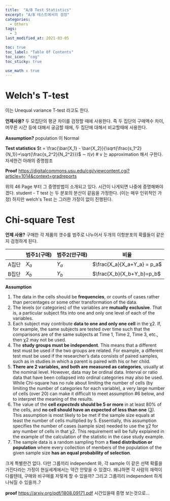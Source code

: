 ```yaml
---
title:  "A/B Test Statistics"
excerpt: "A/B 테스트에서의 검정"
categories:
  - Others
tags:
  - 3
last_modified_at: 2021-03-05

toc: true
toc_label: "Table Of Contents"
toc_icon: "cog"
toc_sticky: true

use_math : true
---
```


# Welch's T-test

이는 Unequal variance T-test 라고도 한다. 

**언제사용?** 
두 모집단의 평균 차이를 검정할 때에 사용한다. 즉 두 집단의 구매액수 차이, 머무른 시간 등에 대해서 궁금할 때에, 두 집단에 대해서 비교할때에 사용한다.

**Assumption?**
population 이 Normal 

**Test statistics**
$t = \frac{\bar{X_1} - \bar{X_2}}{\sqrt{\frac{s_1^2}{N_1}}+\sqrt{\frac{s_2^2}{N_2^2}}}$ $\sim$ $t(v)$  # v 는 approximation 해서 구한다. 자세한건 아래의 증명참조

**Proof**
https://digitalcommons.usu.edu/cgi/viewcontent.cgi?article=1014&context=gradreports

위의 46 Page 부터 그 증명방법이 소개되고 있다. 시간이 나게되면 나중에 증명해봐야겠다. 
student - T test 는 두 분포의 분산이 같음을 가정한다. (이는 매우 인위적인 가정) 
하지만 welch's Test 는 그러한 가정이 없이 진행된다.



# Chi-square Test

**언제 사용?**
구매한 각 제품의 갯수를 범주로 나누어서 두개의 이항분포의 확률들이 같은지 검정하게 된다. 

|       | 범주1(구매) | 범주2(안구매) | 비율                        |
| ----- | ----------- | ------------- | --------------------------- |
| A집단 | $X_a$       | $Y_a$         | $\frac{X_a}{X_a+Y_a} = p_a$ |
| B집단 | $X_b$       | $Y_b$         | $\frac{X_b}{X_b+Y_b}=p_b$   |

**Assumption**

1. The data in the cells should be **frequencies**, or counts of cases rather than percentages or some other transformation of the data.
2. The levels (or categories) of the variables are **mutually exclusive**. That is, a particular subject fits into one and only one level of each of the variables.
3. Each subject may contribute **data to one and only one cell** in the χ2. If, for example, the same subjects are tested over time such that the comparisons are of the same subjects at Time 1, Time 2, Time 3, etc., then χ2 may not be used.
4. The **study groups must be independent**. This means that a different test must be used if the two groups are related. For example, a different test must be used if the researcher’s data consists of paired samples, such as in studies in which a parent is paired with his or her child.
5. **There are 2 variables, and both are measured as categories**, usually at the nominal level. However, data may be ordinal data. Interval or ratio data that have been collapsed into ordinal categories may also be used. While Chi-square has no rule about limiting the number of cells (by limiting the number of categories for each variable), a very large number of cells (over 20) can make it difficult to meet assumption #6 below, and to interpret the meaning of the results.
6. The value of the **cell *expecteds* should be 5 or more** in at least 80% of the cells, and **no cell should have an expected of less than one** ([3](https://www.ncbi.nlm.nih.gov/pmc/articles/PMC3900058/#b3-biochem-med-23-2-143-3)). This assumption is most likely to be met if the sample size equals at least the number of cells multiplied by 5. Essentially, this assumption specifies the number of cases (sample size) needed to use the χ2 for any number of cells in that χ2. This requirement will be fully explained in the example of the calculation of the statistic in the case study example.
7. The sample data is a random sampling from a **fixed distribution or population** where every collection of members of the population of the given sample size **has an equal probability of selection**. 

크게 특별한건 없다. 다만 그룹끼리 independent 와, 각 sample 이 같은 선택 확률을 가진다라는 가정이 현실세계에서는 약간 안맞을 수 있겠다. 왜냐하면 각 사람의 재력이 다를텐데, 구매와 비구매를 저렇게 할 수 있을까? 그리고 그룹끼리 independent 하게 나눠질 수 있을까..? 

**proof**
https://arxiv.org/pdf/1808.09171.pdf
시간있을때 증명 보는것으로... 